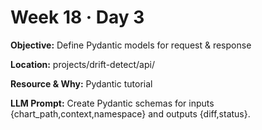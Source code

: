 # Week 18 · Day 3

**Objective:** Define Pydantic models for request & response

**Location:** projects/drift-detect/api/

**Resource & Why:** Pydantic tutorial

**LLM Prompt:** Create Pydantic schemas for inputs {chart_path,context,namespace} and outputs {diff,status}.
